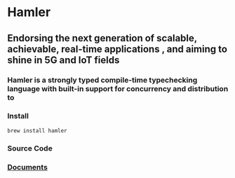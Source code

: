 # Hamler

## Endorsing the next generation of scalable, achievable, real-time applications , and aiming to shine in 5G and IoT fields

### Hamler is a strongly typed compile-time typechecking language with built-in support for concurrency and  distribution to 



### **Install**

```shell
brew install hamler
```



### **Source Code**



### [**Documents**](docs/guide/00_TableOfContents.md)

